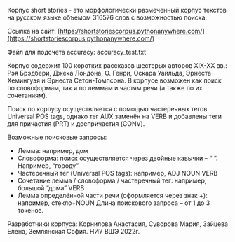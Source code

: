 Корпус short stories - это морфологически размеченный корпус текстов на русском языке объемом 316576 слов с возможностью поиска.

Ссылка на сайт: [https://shortstoriescorpus.pythonanywhere.com/](https://shortstoriescorpus.pythonanywhere.com/)

Файл для подсчета accuracy: accuracy_test.txt

Корпус содержит 100 коротких рассказов шестерых авторов XIX-XX вв.: Рэя Брэдбери, Джека Лондона, О. Генри, Оскара Уайльда, Эрнеста Хемингуэя и Эрнеста Сетон-Томпсона.
В корпусе возможен как поиск по словоформам, так и по леммам и частям речи (а также по их сочетаниям). 

Поиск по корпусу осуществляется с помощью частеречных тегов Universal POS tags, однако тег AUX заменён на VERB и добавлены теги для причастия (PRT) и деепричастия (CONV). 

Возможные поисковые запросы:
- Лемма: например, дом
- Словоформа: поиск осуществляется через двойные кавычки – “ ”. Например, “городу”
- Частеречный тег (Universal POS tags): например, ADJ NOUN VERB
- Сочетание лемма / словоформа / частеречный тег: например, большой “дома” VERB
- Лемма определённой части речи (оформляется через знак +): например, стекло+NOUN
Длина поискового запроса – от 1 до 3 токенов.

Разработчики корпуса: Корнилова Анастасия, Суворова Мария, Зайцева Елена, Землянская София. 
НИУ ВШЭ 2022г.
